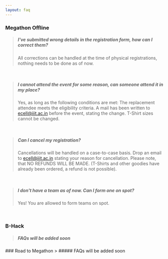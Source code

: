 ```yaml
---
layout: faq
---
```


<div id="onsite"></div>

### Megathon Offline

> ##### **I've submitted wrong details in the registration form, how can I correct them?**
>
> All corrections can be handled at the time of physical registrations, nothing needs to be done as of now.

<br>

> ##### **I cannot attend the event for some reason, can someone attend it in my place?**
>
> Yes, as long as the following conditions are met:
> The replacement attendee meets the eligibility criteria.
> A mail has been written to ecell@iiit.ac.in before the event, stating the change.
> T-Shirt sizes cannot be changed.

<br>

> ##### **Can I cancel my registration?**
>
> Cancellations will be handled on a case-to-case basis. Drop an email to ecell@iiit.ac.in stating your reason for cancellation. Please note, that NO REFUNDS WILL BE MADE. (T-Shirts and other goodies have already been ordered, a refund is not possible).

<br>

> ##### **I don't have a team as of now. Can I form one on spot?**
>
> Yes! You are allowed to form teams on spot.

<br>

<div id="online"></div>

<!-- ### Megathon Online

> ##### **Do I need to pay money to register for the Hackathon?**
>
> NO.You do not have to pay anything to anyone to register yourself for this Hackathon.

<br>

> ##### **Do I need to have any specific qualification to be a participant for the Hackathon?**
>
> Yes, you must be a student from any University/College in India.

<br>

> ##### **What kind of solution will be accepted?**
>
> Both technology based as well as non-tech based solutions will be accepted.

<br>

> ##### **Do I have to put my name on the presentation?**
>
> Yes, make sure your presentation has a slide containing your name,registration number,etc.

<br>

> ##### **Is it an individual or team event?**
>
> Students can participate either way- individually or as a team. The maximum strength of a team can be 5 members.Every team member needs to fulfil the eligibility criteria.

<br>

> ##### **Can a college have multiple teams?**
>
> Yes.There is no restriction on the number of teams from a college.

<br>

> ##### **Can the participants of a team be from different colleges?**
>
> Yes. There is no restriction here either.

<br>

> ##### **How detailed should be the presentation?**
>
> As your solution will be evaluated in your absence, we request you to make your solution as informative as possible and if possible include a F.A.Qs section in your presentation.

<br>

> ##### **What is prototype code?**
>
> It is basically a working code of the solution you are providing.It might not be fully prepared with all the functionalities, maybe just with the few main ones.

<br>

> ##### **How is the environment? Will your environment support any language? Will you provide any IDE and DB for us to work on ideas?**
>
> You have to develop the entire software application on your local system and submit it on HackerEarth in tar/zip file format along with instructions to run the application and source code.

<br>

> ##### **Does one have to be online and available for the entire duration of the Hackathon?**
>
> No, one does not need to be logged in on HackerEarth or be online for the entire duration. You can develop the application on your local system based on the given themes and then submit it on HackerEarth, on the specific challenge page.

<br>

> ##### **Since there is no specific technology mentioned, are there any restrictions on using number of pre-built libraries?**
>
> There is no restriction to use any language, technology stack, or libraries. You can use any of them to create the web/mobile application.

<br>

> ##### **Who will own the IP(Intellectual Property) Rights to the product that I have built?**
>
> The developer/developers of the web/mobile application will have all rights and own the IP of the product. However, all code needs to be in public domain (open source) so that it can be evaluated by the judges.

<br>

> ##### **Where can I get to know about the event details?**
>
> All details regarding the events will be present on [this website](https://megathon.in) .Follow the E-Cell Facebook pages of [E-Cell IIIT Hyderabad](https://www.facebook.com/ecell.iiithyd/) & [E-Cell IIT Hyderabad](https://www.facebook.com/ecell.iithyderabad/) for regular updates.
> Who to contact for any queries?For any queries mail us [ecell.iiit.ac.in](mailto:ecell@iiit.ac.in).

<br> -->

<div id="bhack"></div>

### B-Hack

> ##### FAQs will be added soon

<div id="road"></div>
### Road to Megathon
> ##### FAQs will be added soon

